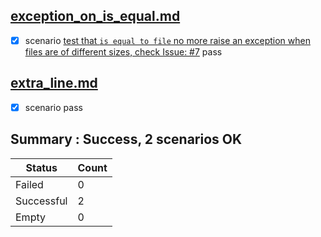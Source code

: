 ## [exception_on_is_equal.md](..\..\..\tests\non_reg_tests\exception_on_is_equal.md)  
  - [X] scenario [test that `is equal to file` no more raise an exception when files are of different sizes, check Issue: #7](..\..\..\tests\non_reg_tests\exception_on_is_equal.md) pass  

## [extra_line.md](..\..\..\tests\non_reg_tests\extra_line.md)  
  - [X] scenario [](..\..\..\tests\non_reg_tests\extra_line.md) pass  


## Summary : **Success**, 2 scenarios OK

| Status     | Count |
|------------|-------|
| Failed     | 0     |
| Successful | 2     |
| Empty      | 0     |

